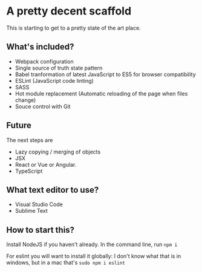 # A pretty decent scaffold

This is starting to get to a pretty state of the art place.

## What's included?

- Webpack configuration
- Single source of truth state pattern
- Babel tranformation of latest JavaScript to ES5 for browser compatibility
- ESLint (JavaScript code linting)
- SASS
- Hot module replacement (Automatic reloading of the page when files change)
- Souce control with Git

## Future

The next steps are 

- Lazy copying / merging of objects
- JSX
- React or Vue or Angular.
- TypeScript

## What text editor to use?

- Visual Studio Code
- Sublime Text

## How to start this?

Install NodeJS if you haven't already. In the command line, run `npm i`

For eslint you will want to install it globally: I don't know what that is in windows, but in a mac that's `sudo npm i eslint`